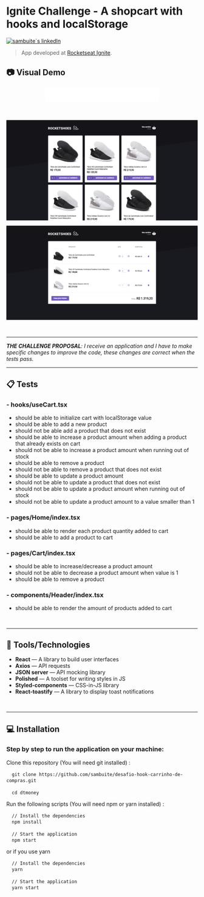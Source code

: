 # Ignite Challenge - A shopcart with hooks and localStorage

<p align="left">
  <a href="https://www.linkedin.com/in/murilosambuite/"> 
    <img
      src="https://img.shields.io/badge/LinkedIn-0077B5?style=for-the-badge&logo=linkedin&logoColor=white"
      alt="sambuite`s linkedIn"
    />
  </a>
</p>

> App developed at [Rocketseat Ignite](https://www.rocketseat.com.br/ignite).

## :camera: Visual Demo

<p align="center">
   <img src=".github/logo.svg" width="300"/>
</p>

<br />

<p align="center">
  <img align="center" src=".github/image-1.png" border="0">
</p>

<p align="center">
  <img align="center" src=".github/image-2.png" border="0">
</p>

<br />

---

<em>**THE CHALLENGE PROPOSAL**: I receive an application and I have to make specific changes to improve the code, these changes are correct when the tests pass. </em>

---

## :clipboard: Tests

### - hooks/useCart.tsx

- should be able to initialize cart with localStorage value
- should be able to add a new product
- should not be able add a product that does not exist
- should be able to increase a product amount when adding a product that already exists on cart
- should not be able to increase a product amount when running out of stock
- should be able to remove a product
- should not be able to remove a product that does not exist
- should be able to update a product amount
- should not be able to update a product that does not exist
- should not be able to update a product amount when running out of stock
- should not be able to update a product amount to a value smaller than 1

### - pages/Home/index.tsx

- should be able to render each product quantity added to cart
- should be able to add a product to cart

### - pages/Cart/index.tsx

- should be able to increase/decrease a product amount
- should not be able to decrease a product amount when value is 1
- should be able to remove a product

### - components/Header/index.tsx

- should be able to render the amount of products added to cart

<br />

---

## :hammer: Tools/Technologies

- **React** — A library to build user interfaces
- **Axios** — API requests
- **JSON server** — API mocking library
- **Polished** — A toolset for writing styles in JS
- **Styled-components** — CSS-in-JS library
- **React-toastify** — A library to display toast notifications

<br />

---

## :computer: Installation

### Step by step to run the application on your machine:

Clone this repository
(You will need git installed) :

```
  git clone https://github.com/sambuite/desafio-hook-carrinho-de-compras.git

  cd dtmoney
```

Run the following scripts
(You will need npm or yarn installed) :

```
  // Install the dependencies
  npm install

  // Start the application
  npm start
```

or if you use yarn

```
  // Install the dependencies
  yarn

  // Start the application
  yarn start
```
